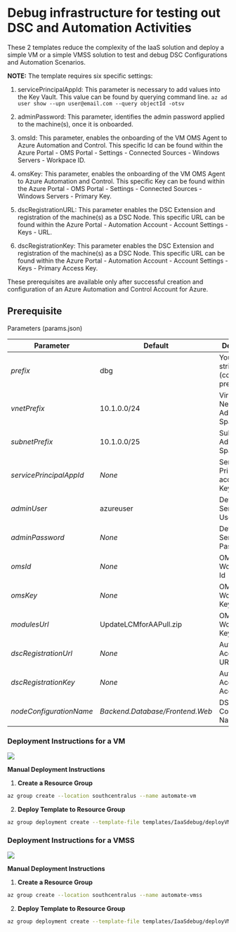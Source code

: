 # Debug infrastructure for testing out DSC and Automation Activities

These 2 templates reduce the complexity of the IaaS solution and deploy a simple VM or a simple VMSS solution to test and debug DSC Configurations and Automation Scenarios.


<b>NOTE:</b> The template requires six specific settings:

1. servicePrincipalAppId: This parameter is necessary to add values into the Key Vault. This value can be found by querying command line. `az ad user show --upn user@email.com --query objectId -otsv` 

2. adminPassword:  This parameter, identifies the admin password applied to the machine(s), once it is onboarded. 

3. omsId: This parameter, enables the onboarding of the VM OMS Agent to Azure Automation and Control. This specific Id can be found within the Azure Portal - OMS Portal - Settings - Connected Sources - Windows Servers - Workpace ID.

4. omsKey: This parameter, enables the onboarding of the VM OMS Agent to Azure Automation and Control. This specific Key can be found within the Azure Portal - OMS Portal - Settings - Connected Sources - Windows Servers - Primary Key.

5. dscRegistrationURL: This parameter enables the DSC Extension and registration of the machine(s) as a DSC Node. This specific URL can be found within the Azure Portal - Automation Account - Account Settings - Keys - URL. 

6. dscRegistrationKey: This parameter enables the DSC Extension and registration of the machine(s) as a DSC Node. This specific URL can be found within the Azure Portal - Automation Account - Account Settings - Keys - Primary Access Key. 

These prerequisites are available only after successful creation and configuration of an Azure Automation and Control Account for Azure.


## Prerequisite

Parameters (params.json)

| Parameter                 | Default                         | Description                                |
| ------------------------- | ------------------------------- | ------------------------------------------ |
| _prefix_                  | dbg                             | Your unique string (company prefix)        |
| _vnetPrefix_              | 10.1.0.0/24                     | Virtual Network Address Space              |
| _subnetPrefix_            | 10.1.0.0/25                     | Subnet Address Space                       |
| _servicePrincipalAppId_   | _None_                          | Service Principal to access KeyVault       |
| _adminUser_               | azureuser                       | Default Servers Username                   |
| _adminPassword_           | _None_                          | Default Servers Password                   |
| _omsId_                   | _None_                          | OMS Workspace Id                           |
| _omsKey_                  | _None_                          | OMS Workspace Key                          |
| _modulesUrl_              | UpdateLCMforAAPull.zip          | OMS Workspace Key                          |
| _dscRegistrationUrl_      | _None_                          | Automation Account DSC URL                 |
| _dscRegistrationKey_      | _None_                          | Automation Account Access Key              |
| _nodeConfigurationName_   | _Backend.Database/Frontend.Web_ | DSC Node Configuration Name                |



### Deployment Instructions for a VM

<a href="https://portal.azure.com/#create/Microsoft.Template/uri/https%3A%2F%2Fraw.githubusercontent.com%2FAzure%2Fdanielscholl%2Fmaster%2Fazure-automation-arm%2Ftemplates%2FIaaSdebug%2FdeployVM.json" target="_blank">
    <img src="http://azuredeploy.net/deploybutton.png"/>
</a>

__Manual Deployment Instructions__

1. __Create a Resource Group__

```bash
az group create --location southcentralus --name automate-vm
```

2. __Deploy Template to Resource Group__

```bash
az group deployment create --template-file templates/IaaSdebug/deployVM.json --parameters templates/IaaSdebug/params.json --resource-group automate-vm
```



### Deployment Instructions for a VMSS

<a href="https://portal.azure.com/#create/Microsoft.Template/uri/https%3A%2F%2Fraw.githubusercontent.com%2FAzure%2Fdanielscholl%2Fmaster%2Fazure-automation-arm%2Ftemplates%2FIaaSdebug%2FdeployVMSS.json" target="_blank">
    <img src="http://azuredeploy.net/deploybutton.png"/>
</a>

__Manual Deployment Instructions__

1. __Create a Resource Group__

```bash
az group create --location southcentralus --name automate-vmss
```

2. __Deploy Template to Resource Group__

```bash
az group deployment create --template-file templates/IaaSdebug/deployVMSS.json --parameters templates/IaaSdebug/params.json --resource-group automate-vmss
```
